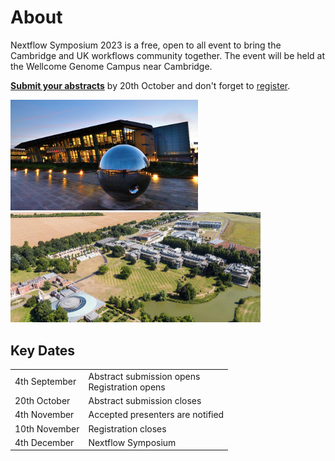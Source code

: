 # About

Nextflow Symposium 2023 is a free, open to all event to bring the Cambridge and UK workflows community together. The event will be held at the Wellcome Genome Campus near Cambridge.

**[Submit your abstracts](https://docs.google.com/forms/d/e/1FAIpQLSdpLMNAU3wXnJpxQSfcU-lY1RpZ3nu7-ZEWLqUYrswh_GzNFQ/viewform?usp=share_link)** by 20th October and don't forget to [register](https://docs.google.com/forms/d/e/1FAIpQLSd60ndombsvt4hCe85wa34tgB-nNCJPIU3PSrwpgnoKYvmnKg/viewform?usp=share_link).

<p float="left">
  <img src="assets/ebi-south.jpeg" width=300/>
  <img src="assets/wgc.jpeg" width=400/>
</p>

## Key Dates

<table>
  <tr>
    <td rowspan="2">4th September</td>
    <td>
       <div class="my_extra_cells">Abstract submission opens</div>
       <div class="my_extra_cells">Registration opens</div>
    </td>
  </tr>
  <tr>
  </tr>
  <tr>
    <td>20th October</td>
    <td>Abstract submission closes</td>
  </tr>
  <tr>
    <td>4th November</td>
    <td>Accepted presenters are notified</td>
  </tr>
  <tr>
    <td>10th November</td>
    <td>Registration closes</td>
  </tr>
  <tr>
    <td>4th December</td>
    <td>Nextflow Symposium</td>
  </tr>
</table>
